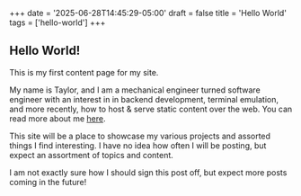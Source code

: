 +++
date = '2025-06-28T14:45:29-05:00'
draft = false
title = 'Hello World'
tags = ['hello-world']
+++

## Hello World!

This is my first content page for my site.

My name is Taylor, and I am a mechanical engineer turned software engineer with
an interest in in backend development, terminal emulation, and more recently,
how to host & serve static content over the web. You can read more about me
[here](../about).

This site will be a place to showcase my various projects and assorted things I
find interesting. I have no idea how often I will be posting, but expect an
assortment of topics and content.

I am not exactly sure how I should sign this post off, but expect more posts
coming in the future!
